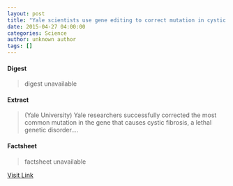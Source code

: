 ```yaml
---
layout: post
title: "Yale scientists use gene editing to correct mutation in cystic fibrosis"
date: 2015-04-27 04:00:00
categories: Science
author: unknown author
tags: []
---
```



#### Digest
>digest unavailable

#### Extract
>(Yale University) Yale researchers successfully corrected the most common mutation in the gene that causes cystic fibrosis, a lethal genetic disorder....

#### Factsheet
>factsheet unavailable

[Visit Link](http://www.eurekalert.org/pub_releases/2015-04/yu-ysu042715.php)


